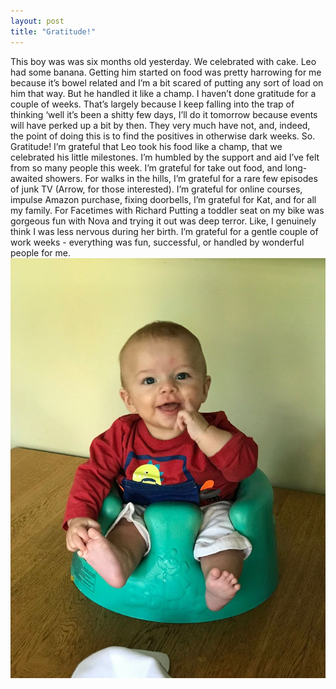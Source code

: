 ```yaml
---
layout: post
title: "Gratitude!"
---
```


This boy was was six months old yesterday. We celebrated with cake.  Leo had some banana.  Getting him started on food was pretty harrowing  for me because it’s bowel related and I’m a bit scared of putting any  sort of load on him that way. But he handled it like a champ.
I haven’t done gratitude for a couple of weeks. That’s largely  because I keep falling into the trap of thinking ‘well it’s been a  shitty few days, I’ll do it tomorrow because events will have perked up a  bit by then. They very much have not, and, indeed, the point of doing this is to find the positives in otherwise dark weeks.
So.
Gratitude!
I’m grateful that Leo took his food like a champ, that we celebrated  his little milestones.  I’m humbled by the support and aid I’ve felt  from so many people this week.  I’m grateful for take out food, and  long-awaited showers. For walks in the hills, I’m grateful for a rare  few episodes of junk TV (Arrow, for those interested). I’m grateful for  online courses, impulse Amazon purchase, fixing doorbells,
I’m grateful for Kat, and for all my family. For Facetimes with Richard
Putting a toddler seat on my bike was gorgeous fun with Nova and  trying it out was deep terror. Like, I genuinely think I was less  nervous during her birth. I’m grateful for a gentle couple of work weeks  - everything was fun, successful, or handled by wonderful people for  me.
![Leo in a bumbo chair on the table](/assets/images/grat-2020-11-05.jpg)
